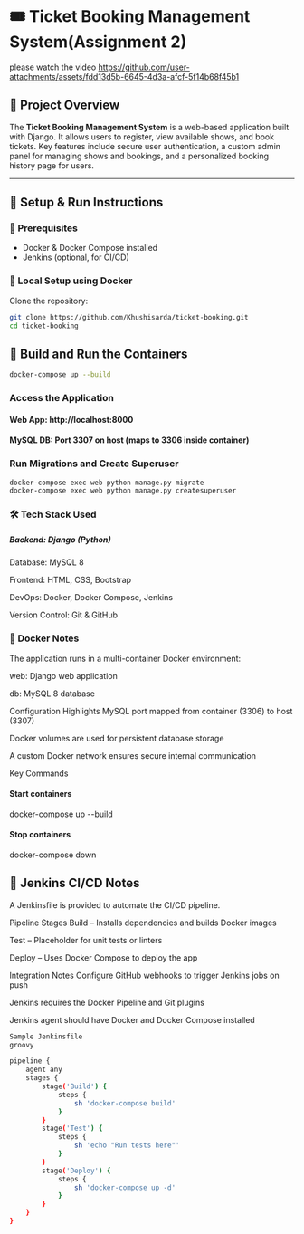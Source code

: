 # 🎟️ Ticket Booking Management System(Assignment 2)

please watch the video
https://github.com/user-attachments/assets/fdd13d5b-6645-4d3a-afcf-5f14b68f45b1

## 📌 Project Overview  
The **Ticket Booking Management System** is a web-based application built with Django. It allows users to register, view available shows, and book tickets. Key features include secure user authentication, a custom admin panel for managing shows and bookings, and a personalized booking history page for users.

---

## 🚀 Setup & Run Instructions

### 🧰 Prerequisites
- Docker & Docker Compose installed  
- Jenkins (optional, for CI/CD)

### 🔧 Local Setup using Docker

Clone the repository:
```bash
git clone https://github.com/Khushisarda/ticket-booking.git
cd ticket-booking
```
## 🔧 Build and Run the Containers

```bash
docker-compose up --build
```
### Access the Application
#### Web App: http://localhost:8000

#### MySQL DB: Port 3307 on host (maps to 3306 inside container)

### Run Migrations and Create Superuser
```bash
docker-compose exec web python manage.py migrate
docker-compose exec web python manage.py createsuperuser
```
### 🛠️ Tech Stack Used
##### Backend: Django (Python)

Database: MySQL 8

Frontend: HTML, CSS, Bootstrap

DevOps: Docker, Docker Compose, Jenkins

Version Control: Git & GitHub

### 🐳 Docker Notes
The application runs in a multi-container Docker environment:

web: Django web application

db: MySQL 8 database

Configuration Highlights
MySQL port mapped from container (3306) to host (3307)

Docker volumes are used for persistent database storage

A custom Docker network ensures secure internal communication

Key Commands
#### Start containers
docker-compose up --build

#### Stop containers
docker-compose down
## 🧪 Jenkins CI/CD Notes
A Jenkinsfile is provided to automate the CI/CD pipeline.

Pipeline Stages
Build – Installs dependencies and builds Docker images

Test – Placeholder for unit tests or linters

Deploy – Uses Docker Compose to deploy the app

Integration Notes
Configure GitHub webhooks to trigger Jenkins jobs on push

Jenkins requires the Docker Pipeline and Git plugins

Jenkins agent should have Docker and Docker Compose installed
```bash
Sample Jenkinsfile
groovy

pipeline {
    agent any
    stages {
        stage('Build') {
            steps {
                sh 'docker-compose build'
            }
        }
        stage('Test') {
            steps {
                sh 'echo "Run tests here"'
            }
        }
        stage('Deploy') {
            steps {
                sh 'docker-compose up -d'
            }
        }
    }
}
